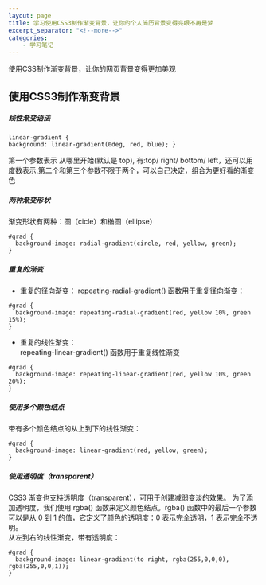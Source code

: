 ```yaml
---
layout: page
title: 学习使用CSS3制作渐变背景，让你的个人简历背景变得亮眼不再是梦
excerpt_separator: "<!--more-->"
categories:
    - 学习笔记
---  
```

使用CSS制作渐变背景，让你的网页背景变得更加美观  
<!--more-->  
##  使用CSS3制作渐变背景
##### 线性渐变语法  
```  
linear-gradient { 
background: linear-gradient(0deg, red, blue); }  
```  
第一个参数表示 从哪里开始(默认是 top), 有:top/ right/ bottom/ left，还可以用度数表示,第二个和第三个参数不限于两个，可以自己决定，组合为更好看的渐变色  
  
##### 两种渐变形状  
渐变形状有两种：圆（cicle）和椭圆（ellipse）
```  
#grad {
  background-image: radial-gradient(circle, red, yellow, green);
}  
```  
  
##### 重复的渐变  
- 重复的径向渐变：
repeating-radial-gradient() 函数用于重复径向渐变：  
```  
#grad {
  background-image: repeating-radial-gradient(red, yellow 10%, green 15%);
}  
```  
- 重复的线性渐变：  
repeating-linear-gradient() 函数用于重复线性渐变  
```  
#grad {
  background-image: repeating-linear-gradient(red, yellow 10%, green 20%);
}  
```  

  
##### 使用多个颜色结点  
带有多个颜色结点的从上到下的线性渐变：  
```  
#grad {
  background-image: linear-gradient(red, yellow, green);
}  
```  
  
##### 使用透明度（transparent）  
CSS3 渐变也支持透明度（transparent），可用于创建减弱变淡的效果。
为了添加透明度，我们使用 rgba() 函数来定义颜色结点。rgba() 函数中的最后一个参数可以是从 0 到 1 的值，它定义了颜色的透明度：0 表示完全透明，1 表示完全不透明。  
从左到右的线性渐变，带有透明度：  
```  
#grad {
  background-image: linear-gradient(to right, rgba(255,0,0,0), rgba(255,0,0,1));
}  
``` 